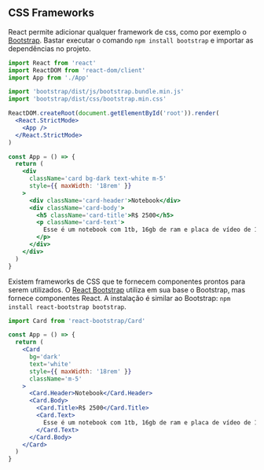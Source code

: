 ## CSS Frameworks

React permite adicionar qualquer framework de css, como por exemplo o [Bootstrap](https://getbootstrap.com/). Bastar executar o comando `npm install bootstrap` e importar as dependências no projeto.

```jsx
import React from 'react'
import ReactDOM from 'react-dom/client'
import App from './App'

import 'bootstrap/dist/js/bootstrap.bundle.min.js'
import 'bootstrap/dist/css/bootstrap.min.css'

ReactDOM.createRoot(document.getElementById('root')).render(
  <React.StrictMode>
    <App />
  </React.StrictMode>
)
```

```jsx
const App = () => {
  return (
    <div
      className='card bg-dark text-white m-5'
      style={{ maxWidth: '18rem' }}
    >
      <div className='card-header'>Notebook</div>
      <div className='card-body'>
        <h5 className='card-title'>R$ 2500</h5>
        <p className='card-text'>
          Esse é um notebook com 1tb, 16gb de ram e placa de vídeo de 16gb.
        </p>
      </div>
    </div>
  )
}
```

Existem frameworks de CSS que te fornecem componentes prontos para serem utilizados. O [React Bootstrap](https://react-bootstrap.github.io/) utiliza em sua base o Bootstrap, mas fornece componentes React. A instalação é similar ao Bootstrap: `npm install react-bootstrap bootstrap`.

```jsx
import Card from 'react-bootstrap/Card'

const App = () => {
  return (
    <Card
      bg='dark'
      text='white'
      style={{ maxWidth: '18rem' }}
      className='m-5'
    >
      <Card.Header>Notebook</Card.Header>
      <Card.Body>
        <Card.Title>R$ 2500</Card.Title>
        <Card.Text>
          Esse é um notebook com 1tb, 16gb de ram e placa de vídeo de 16gb.
        </Card.Text>
      </Card.Body>
    </Card>
  )
}
```
